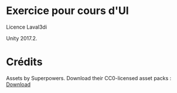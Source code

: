 # Exercice pour cours d'UI 

Licence Laval3di

Unity 2017.2.

# Crédits

Assets by Superpowers. Download their CC0-licensed asset packs : [Download](https://github.com/sparklinlabs/superpowers-asset-packs)